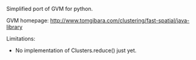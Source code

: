 
Simplified port of GVM for python.

GVM homepage: http://www.tomgibara.com/clustering/fast-spatial/java-library

Limitations:

 * No implementation of Clusters.reduce() just yet.
